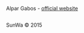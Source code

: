 <div>
	<p style="margin-bottom:20px"> Alpar Gabos - <a href="//alpargabos.com">official website</a></p>
    <h2>
      <a href="//github.com/alpargabos"><i class="fa fa-github-square"></i></a>
      <a href="//linkedin.com/in/alpargabos"><i class="fa fa-linkedin-square"></i></a>
      <a href="//facebook.com/alpar.gabos.3"><i class="fa fa-facebook-square"></i></a>
      <a href="//twitter.com/alpargabos"><i class="fa fa-twitter-square"></i></a>
    </h2>
    <p>SunWa © 2015</p>
</div>